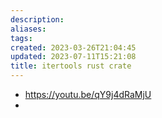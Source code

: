 ```yaml
---
description:
aliases: 
tags: 
created: 2023-03-26T21:04:45
updated: 2023-07-11T15:21:08
title: itertools rust crate
---
```

- https://youtu.be/qY9j4dRaMjU
- 